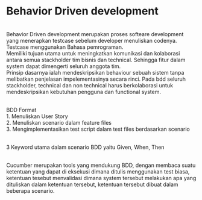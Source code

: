 # Behavior Driven development
<br/> Behavior Driven development merupakan proses softeare development yang menerapkan testcase sebelum developer menuliskan codenya. Testcase menggunakan Bahasa pemrograman.
<br/> Memiliki tujuan utama untuk meningkatkan komunikasi dan kolaborasi antara semua stackholder tim bisnis dan technical. Sehingga fitur dalam system dapat dimengerti seluruh anggota tim.
<br/> Prinsip dasarnya ialah mendeskripsikan behaviour sebuah sistem tanpa melibatkan penjelasan  impelementasinya secara rinci. Pada bdd seluruh stackholder, technical dan non technical harus berkolaborasi untuk mendeskripsikan kebutuhan pengguna dan functional system.

<br/>BDD Format
<br/>1. Menuliskan User Story
<br/>2. Menuliskan scenario dalam feature files
<br/>3. Mengimplementasikan test script dalam test files berdasarkan scenario 

<br/> 3 Keyword utama dalam scenario BDD yaitu Given, When, Then

<br/> Cucumber merupakan tools yang mendukung BDD, dengan membaca suatu ketentuan yang dapat di eksekusi dimana ditulis menggunakan test biasa, ketentuan tesebut menvalidasi dimana system tersebut melakukan apa yang dituliskan dalam ketentuan tersebut, ketentuan tersebut dibuat dalam beberapa scenario.

